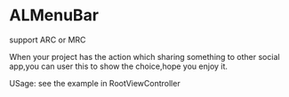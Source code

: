 ALMenuBar
=========
support ARC or MRC

When your project has the action which sharing something to other social app,you can user this to show the choice,hope you
enjoy it.

USage:
see the example in RootViewController

